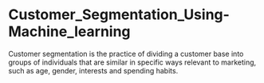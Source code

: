 # Customer_Segmentation_Using-Machine_learning
Customer segmentation is the practice of dividing a customer base into groups of individuals that are similar in specific ways relevant to marketing, such as age, gender, interests and spending habits.
